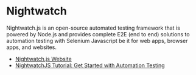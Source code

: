 # Nightwatch

Nightwatch.js is an open-source automated testing framework that is powered by Node.js and provides complete E2E (end to end) solutions to automation testing with Selenium Javascript be it for web apps, browser apps, and websites.

- [Nightwatch.js Website](https://nightwatchjs.org/)
- [NightwatchJS Tutorial: Get Started with Automation Testing](https://www.browserstack.com/guide/nightwatch-framework-tutorial)
